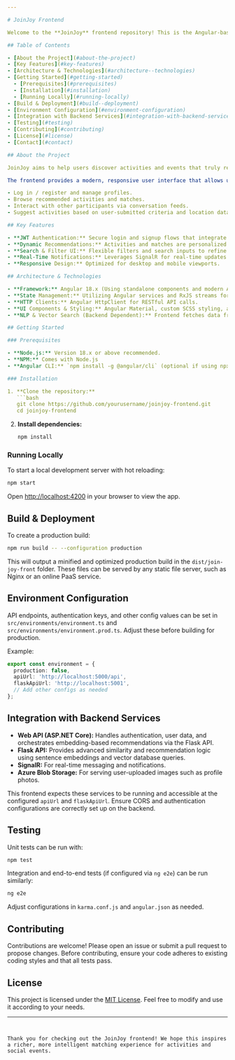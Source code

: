 ```yaml
---

# JoinJoy Frontend

Welcome to the **JoinJoy** frontend repository! This is the Angular-based single-page application (SPA) that powers the user interface of JoinJoy, a platform designed to intelligently match users with activities, events, and other participants that align with their interests.

## Table of Contents

- [About the Project](#about-the-project)
- [Key Features](#key-features)
- [Architecture & Technologies](#architecture--technologies)
- [Getting Started](#getting-started)
  - [Prerequisites](#prerequisites)
  - [Installation](#installation)
  - [Running Locally](#running-locally)
- [Build & Deployment](#build--deployment)
- [Environment Configuration](#environment-configuration)
- [Integration with Backend Services](#integration-with-backend-services)
- [Testing](#testing)
- [Contributing](#contributing)
- [License](#license)
- [Contact](#contact)

## About the Project

JoinJoy aims to help users discover activities and events that truly resonate with them by leveraging advanced NLP embeddings, vector similarity searches, and personalized recommendations. Rather than just listing events by proximity or keyword, JoinJoy understands nuanced interests and evolving preferences.

The frontend provides a modern, responsive user interface that allows users to:

- Log in / register and manage profiles.
- Browse recommended activities and matches.
- Interact with other participants via conversation feeds.
- Suggest activities based on user-submitted criteria and location data.

## Key Features

- **JWT Authentication:** Secure login and signup flows that integrate with the backend's JWT authentication.
- **Dynamic Recommendations:** Activities and matches are personalized based on embeddings fetched from backend services.
- **Search & Filter UI:** Flexible filters and search inputs to refine suggestions.
- **Real-Time Notifications:** Leverages SignalR for real-time updates in conversation and messaging views.
- **Responsive Design:** Optimized for desktop and mobile viewports.

## Architecture & Technologies

- **Framework:** Angular 18.x (Using standalone components and modern Angular tooling)
- **State Management:** Utilizing Angular services and RxJS streams for stateful data flow.
- **HTTP Clients:** Angular HttpClient for RESTful API calls.
- **UI Components & Styling:** Angular Material, custom SCSS styling, and Leaflet for map integration.
- **NLP & Vector Search (Backend Dependent):** Frontend fetches data from a .NET Web API and a Flask microservice that uses embedding-based recommendations (Milvus/Zilliz Cloud, Azure SQL, Redis).

## Getting Started

### Prerequisites

- **Node.js:** Version 18.x or above recommended.
- **NPM:** Comes with Node.js
- **Angular CLI:** `npm install -g @angular/cli` (optional if using npx commands)

### Installation

1. **Clone the repository:**
   ```bash
   git clone https://github.com/yourusername/joinjoy-frontend.git
   cd joinjoy-frontend
   ```

2. **Install dependencies:**
   ```bash
   npm install
   ```

### Running Locally

To start a local development server with hot reloading:
```bash
npm start
```

Open [http://localhost:4200](http://localhost:4200) in your browser to view the app.

## Build & Deployment

To create a production build:
```bash
npm run build -- --configuration production
```

This will output a minified and optimized production build in the `dist/join-joy-front` folder. These files can be served by any static file server, such as Nginx or an online PaaS service.

## Environment Configuration

API endpoints, authentication keys, and other config values can be set in `src/environments/environment.ts` and `src/environments/environment.prod.ts`. Adjust these before building for production.

Example:
```typescript
export const environment = {
  production: false,
  apiUrl: 'http://localhost:5000/api',
  flaskApiUrl: 'http://localhost:5001',
  // Add other configs as needed
};
```

## Integration with Backend Services

- **Web API (ASP.NET Core):** Handles authentication, user data, and orchestrates embedding-based recommendations via the Flask API.
- **Flask API:** Provides advanced similarity and recommendation logic using sentence embeddings and vector database queries.
- **SignalR:** For real-time messaging and notifications.
- **Azure Blob Storage:** For serving user-uploaded images such as profile photos.

This frontend expects these services to be running and accessible at the configured `apiUrl` and `flaskApiUrl`. Ensure CORS and authentication configurations are correctly set up on the backend.

## Testing

Unit tests can be run with:
```bash
npm test
```

Integration and end-to-end tests (if configured via `ng e2e`) can be run similarly:
```bash
ng e2e
```

Adjust configurations in `karma.conf.js` and `angular.json` as needed.

## Contributing

Contributions are welcome! Please open an issue or submit a pull request to propose changes. Before contributing, ensure your code adheres to existing coding styles and that all tests pass.

## License

This project is licensed under the [MIT License](LICENSE.md). Feel free to modify and use it according to your needs.


---
```


Thank you for checking out the JoinJoy frontend! We hope this inspires a richer, more intelligent matching experience for activities and social events.
